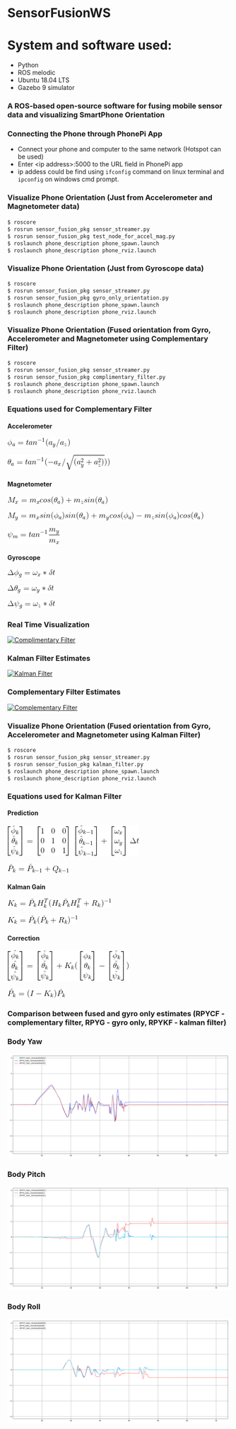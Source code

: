 # SensorFusionWS

# System and software used:
- Python
- ROS melodic
- Ubuntu 18.04 LTS
- Gazebo 9 simulator

### A ROS-based open-source software for fusing mobile sensor data and visualizing SmartPhone Orientation

### Connecting the Phone through PhonePi App
- Connect your phone and computer to the same network (Hotspot can be used)
- Enter \<ip address\>:5000 to the URL field in PhonePi app
- ip addess could be find using ```ifconfig``` command on linux terminal and ```ipconfig``` on windows cmd prompt. 

### Visualize Phone Orientation (Just from Accelerometer and Magnetometer data)
```
$ roscore
$ rosrun sensor_fusion_pkg sensor_streamer.py
$ rosrun sensor_fusion_pkg test_node_for_accel_mag.py
$ roslaunch phone_description phone_spawn.launch
$ roslaunch phone_description phone_rviz.launch

```

### Visualize Phone Orientation (Just from Gyroscope data)
```
$ roscore
$ rosrun sensor_fusion_pkg sensor_streamer.py
$ rosrun sensor_fusion_pkg gyro_only_orientation.py
$ roslaunch phone_description phone_spawn.launch
$ roslaunch phone_description phone_rviz.launch

```

### Visualize Phone Orientation (Fused orientation from Gyro, Accelerometer and Magnetometer using Complementary Filter)
```
$ roscore
$ rosrun sensor_fusion_pkg sensor_streamer.py
$ rosrun sensor_fusion_pkg complimentary_filter.py
$ roslaunch phone_description phone_spawn.launch
$ roslaunch phone_description phone_rviz.launch

```
### Equations used for Complementary Filter
#### Accelerometer
![roll_accel](https://github.com/karry3775/SensorFusionWS/blob/master/src/images/a_roll.gif)

![pitch_accel](https://github.com/karry3775/SensorFusionWS/blob/master/src/images/pitch_a.gif)

#### Magnetometer
![M_x](https://github.com/karry3775/SensorFusionWS/blob/master/src/images/Mx_mag.gif)

![M_y](https://github.com/karry3775/SensorFusionWS/blob/master/src/images/My_mag.gif)

![m_yaw](https://github.com/karry3775/SensorFusionWS/blob/master/src/images/yaw_mag.gif)
#### Gyroscope
![roll_g](https://github.com/karry3775/SensorFusionWS/blob/master/src/images/roll_gyro.gif)

![pitch_g](https://github.com/karry3775/SensorFusionWS/blob/master/src/images/pitch_gyro.gif)

![yaw_g](https://github.com/karry3775/SensorFusionWS/blob/master/src/images/yaw_gyro.gif)

### Real Time Visualization 
[![Complimentary Filter](http://img.youtube.com/vi/bj4u9_aLW6o/0.jpg)](https://www.youtube.com/watch?v=bj4u9_aLW6o "Complimentary Filter")

### Kalman Filter Estimates
[![Kalman Filter](http://img.youtube.com/vi/mp79Vo_6c6o/0.jpg)](https://www.youtube.com/watch?v=mp79Vo_6c6o "Kalman Filter")

### Complementary Filter Estimates
[![Complementary Filter](http://img.youtube.com/vi/qFsYn6i03hA/0.jpg)](https://www.youtube.com/watch?v=qFsYn6i03hA "Complementary Filter")


### Visualize Phone Orientation (Fused orientation from Gyro, Accelerometer and Magnetometer using Kalman Filter)
```
$ roscore
$ rosrun sensor_fusion_pkg sensor_streamer.py
$ rosrun sensor_fusion_pkg kalman_filter.py
$ roslaunch phone_description phone_spawn.launch
$ roslaunch phone_description phone_rviz.launch

```
### Equations used for Kalman Filter
#### Prediction
![kf_prediction](https://github.com/karry3775/SensorFusionWS/blob/master/src/images/kf_prediction.gif)

![kf_prediction_cov](https://github.com/karry3775/SensorFusionWS/blob/master/src/images/kf_prediction_cov.gif)

#### Kalman Gain
![kgain_1](https://github.com/karry3775/SensorFusionWS/blob/master/src/images/kgain_1.gif)

![kgain_2](https://github.com/karry3775/SensorFusionWS/blob/master/src/images/kgain_2.gif)

#### Correction
![kf_correction_state](https://github.com/karry3775/SensorFusionWS/blob/master/src/images/kf_correction_state.gif)

![kf_correction_cov](https://github.com/karry3775/SensorFusionWS/blob/master/src/images/kf_correction_cov.gif)

### Comparison between fused and gyro only estimates (RPYCF - complementary filter, RPYG - gyro only, RPYKF - kalman filter)
### Body Yaw
![Body Yaw](https://github.com/karry3775/SensorFusionWS/blob/master/src/SensorFusion/images/comparison_yaw2.png)

### Body Pitch
![Body Yaw](https://github.com/karry3775/SensorFusionWS/blob/master/src/SensorFusion/images/comparison_pitch.png)

### Body Roll
![Body Yaw](https://github.com/karry3775/SensorFusionWS/blob/master/src/SensorFusion/images/comparison_roll.png)
